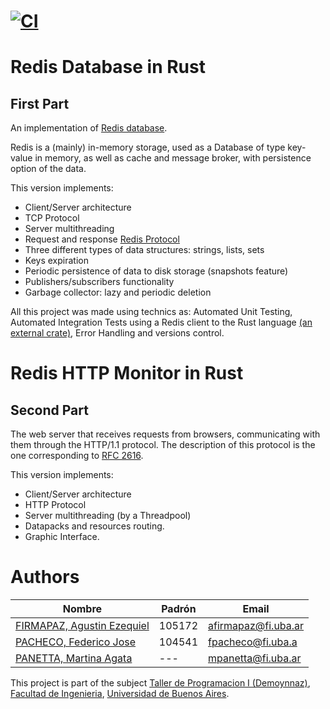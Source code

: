 [![CI](https://github.com/taller-1-fiuba-rust/Rust-eze/actions/workflows/rust.yml/badge.svg)](https://github.com/taller-1-fiuba-rust/Rust-eze/actions/workflows/rust.yml)
=======
# Redis Database in Rust

## First Part

An implementation of [Redis database](https://redis.io/).

Redis is a (mainly) in-memory storage, used as a Database of type key-value in memory, as well as cache and message broker, with persistence option of the data.

This version implements:

- Client/Server architecture
- TCP Protocol
- Server multithreading
- Request and response [Redis Protocol](https://redis.io/topics/protocol)
- Three different types of data structures: strings, lists, sets
- Keys expiration
- Periodic persistence of data to disk storage (snapshots feature)
- Publishers/subscribers functionality
- Garbage collector: lazy and periodic deletion

All this project was made using technics as: Automated Unit Testing, Automated Integration Tests using a Redis client to the Rust language [(an external crate)](https://crates.io/crates/redis), Error Handling and versions control.

# Redis HTTP Monitor in Rust

## Second Part

The web server that receives requests from browsers, communicating with them through the HTTP/1.1 protocol. The description of this protocol is the one corresponding to [RFC 2616](https://datatracker.ietf.org/doc/html/rfc2616).

This version implements:

- Client/Server architecture
- HTTP Protocol
- Server multithreading (by a Threadpool)
- Datapacks and resources routing.
- Graphic Interface.

# Authors

Nombre | Padrón | Email
------ | ------| -------------
[FIRMAPAZ, Agustin Ezequiel](https://github.com/Agustinefe) | 105172 | afirmapaz@fi.uba.ar
[PACHECO, Federico Jose](https://github.com/fjpacheco) | 104541 | fpacheco@fi.uba.a
[PANETTA, Martina Agata](https://github.com/---) | --- | mpanetta@fi.uba.ar

This project is part of the subject [Taller de Programacion I (Demoynnaz)](https://taller-1-fiuba-rust.github.io/), [Facultad de Ingenieria](http://www.fi.uba.ar/), [Universidad de Buenos Aires](https://www.uba.ar/).
